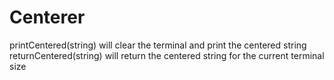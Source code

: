 # Centerer

printCentered(string) will clear the terminal and print the centered string
<br>
returnCentered(string) will return the centered string for the current terminal size
